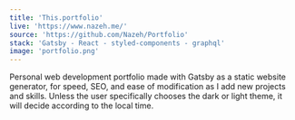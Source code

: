 ```yaml
---
title: 'This.portfolio'
live: 'https://www.nazeh.me/'
source: 'https://github.com/Nazeh/Portfolio'
stack: 'Gatsby - React - styled-components - graphql'
image: 'portfolio.png'
---
```


Personal web development portfolio made with Gatsby as a static website generator, for speed, SEO, and ease of modification as I add new projects and skills. Unless the user specifically chooses the dark or light theme, it will decide according to the local time.
